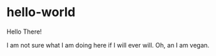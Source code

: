 # hello-world

Hello There! 

I am not sure what I am doing here if I will ever will. 
Oh, an I am vegan. 
